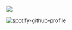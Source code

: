 ![](https://media.giphy.com/media/lDJzvBxoSTuKpFpriQ/giphy.gif)

![spotify-github-profile](https://spotify-github-profile.kittinanx.com/api/view?uid=31fqnat2ja7sjyxsnmictwhf6j3u&cover_image=true&theme=novatorem&show_offline=true&background_color=121212&interchange=false&bar_color=ffffff&bar_color_cover=true)
